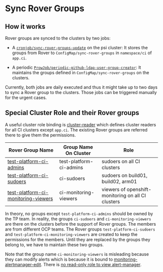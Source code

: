 # Sync Rover Groups

## How it works

Rover groups are synced to the clusters by two jobs:

- A [`cronjob/sync-rover-groups-update`](https://console-openshift-console.apps.ocp-c1.prod.psi.redhat.com/k8s/ns/ocp-test-platform/batch~v1~CronJob/sync-rover-groups-update/) on the psi cluster: It stores the groups from Rover to `ConfigMap/sync-rover-groups` in `namespace/ci` of `app.ci`.

-  A periodic [`ProwJob/periodic-github-ldap-user-group-creator`](/ci-operator/jobs/infra-periodics.yaml): It maintains the groups defined in `ConfigMap/sync-rover-groups` on the clusters.

Currently, both jobs are daily executed and thus it might take up to two days to sync a Rover group to the clusters. Those jobs can be triggered manually for the urgent cases.

## Special Cluster Role and their Rover groups

A useful cluster role binding is
[cluster-reader](/clusters/build-clusters/common_except_app.ci/admin_cluster-reader-0_list.yaml) which defines cluster readers for all CI clusters except `app.ci`.
The existing Rover groups are referred there to give them the permissions.

| Rover Group Name                                                                                                 | Group Name On Cluster   | Role                                                                   |
|------------------------------------------------------------------------------------------------------------------|-------------------------|------------------------------------------------------------------------|
| [test-platform-ci-admins](https://rover.redhat.com/groups/group/test-platform-ci-admins)                         | test-platform-ci-admins | sudoers on all CI clusters                                             |
| [test-platform-ci-sudoers](https://rover.redhat.com/groups/group/test-platform-ci-sudoers)                       | ci-sudoers              | sudoers on build01, build02, arm01                                     |
| [test-platform-ci-monitoring-viewers](https://rover.redhat.com/groups/group/test-platform-ci-monitoring-viewers) | ci-monitoring-viewers   | viewers of openshift-monitoring on all CI clusters |

In theory, no groups except `test-platform-ci-admins` should be owned by the TP team.
In reality, the groups `ci-sudoers` and `ci-monitoring-viewers` are there on the clusters before the support of Rover groups. The members are from different OCP teams.
The Rover groups `test-platform-ci-sudoers` and `test-platform-ci-monitoring-viewers` are created to keep the permissions for the members.
Until they are replaced by the groups they belong to, we have to maintain these two groups.

Note that the group name `ci-monitoring-viewers` is misleading because they can modify alerts which is because it is bound to [monitoring-alertmanager-edit](/clusters/build-clusters/common/monitoring-alertmanager-edit.yaml).
There is [no read-only role to view alert-manager](https://issues.redhat.com/browse/MON-2637).
